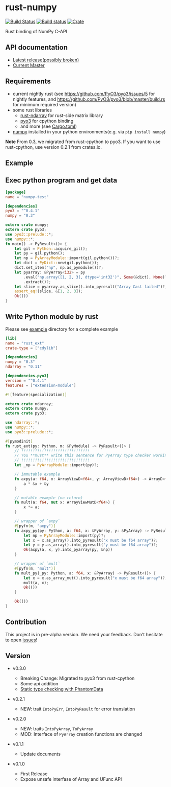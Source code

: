 rust-numpy
===========
[![Build Status](https://travis-ci.org/rust-numpy/rust-numpy.svg?branch=master)](https://travis-ci.org/rust-numpy/rust-numpy)
[![Build status](https://ci.appveyor.com/api/projects/status/bjaru43c7t1alx2x/branch/master?svg=true)](https://ci.appveyor.com/project/kngwyu/rust-numpy/branch/master)
[![Crate](http://meritbadge.herokuapp.com/numpy)](https://crates.io/crates/numpy)

Rust binding of NumPy C-API

API documentation
-------------
- [Latest release(possibly broken)](https://docs.rs/numpy)
- [Current Master](https://rust-numpy.github.io/rust-numpy)


Requirements
-------------
- current nightly rust (see https://github.com/PyO3/pyo3/issues/5 for nightly features, and
https://github.com/PyO3/pyo3/blob/master/build.rs for minimum required version)
- some rust libraries
  - [rust-ndarray](https://github.com/bluss/rust-ndarray) for rust-side matrix library
  - [pyo3](https://github.com/PyO3/pyo3) for cpython binding
  - and more (see [Cargo.toml](Cargo.toml))
- [numpy](http://www.numpy.org/) installed in your python environments(e.g. via `pip install numpy`)

**Note**
From 0.3, we migrated from rust-cpython to pyo3.
If you want to use rust-cpython, use version 0.2.1 from crates.io.


Example
---------


## Exec python program and get data

``` toml
[package]
name = "numpy-test"

[dependencies]
pyo3 = "^0.4.1"
numpy = "0.3"
```


``` rust
extern crate numpy;
extern crate pyo3;
use pyo3::prelude::*;
use numpy::*;
fn main() -> PyResult<()> {
    let gil = Python::acquire_gil();
    let py = gil.python();
    let np = PyArrayModule::import(gil.python())?;
    let dict = PyDict::new(gil.python());
    dict.set_item("np", np.as_pymodule())?;
    let pyarray: &PyArray<i32> = py
        .eval("np.array([1, 2, 3], dtype='int32')", Some(&dict), None)?
        .extract()?;
    let slice = pyarray.as_slice().into_pyresult("Array Cast failed")?;
    assert_eq!(slice, &[1, 2, 3]);
    Ok(())
}

```



## Write Python module by rust

Please see [example](example) directory for a complete example

```toml
[lib]
name = "rust_ext"
crate-type = ["cdylib"]

[dependencies]
numpy = "0.3"
ndarray = "0.11"

[dependencies.pyo3]
version = "^0.4.1"
features = ["extension-module"]
```

```rust
#![feature(specialization)]

extern crate ndarray;
extern crate numpy;
extern crate pyo3;

use ndarray::*;
use numpy::*;
use pyo3::prelude::*;

#[pymodinit]
fn rust_ext(py: Python, m: &PyModule) -> PyResult<()> {
    // !!!!!!!!!!!!!!!!!!!!!!!!!!!!!!
    // You **must** write this sentence for PyArray type checker working correctly
    // !!!!!!!!!!!!!!!!!!!!!!!!!!!!!!
    let _np = PyArrayModule::import(py)?;

    // immutable example
    fn axpy(a: f64, x: ArrayViewD<f64>, y: ArrayViewD<f64>) -> ArrayD<f64> {
        a * &x + &y
    }

    // mutable example (no return)
    fn mult(a: f64, mut x: ArrayViewMutD<f64>) {
        x *= a;
    }

    // wrapper of `axpy`
    #[pyfn(m, "axpy")]
    fn axpy_py(py: Python, a: f64, x: &PyArray, y: &PyArray) -> PyResult<PyArray> {
        let np = PyArrayModule::import(py)?;
        let x = x.as_array().into_pyresult("x must be f64 array")?;
        let y = y.as_array().into_pyresult("y must be f64 array")?;
        Ok(axpy(a, x, y).into_pyarray(py, &np))
    }

    // wrapper of `mult`
    #[pyfn(m, "mult")]
    fn mult_py(_py: Python, a: f64, x: &PyArray) -> PyResult<()> {
        let x = x.as_array_mut().into_pyresult("x must be f64 array")?;
        mult(a, x);
        Ok(())
    }

    Ok(())
}
```

Contribution
-------------
This project is in pre-alpha version.
We need your feedback. Don't hesitate to open [issues](https://github.com/termoshtt/rust-numpy/issues)!

Version
--------
- v0.3.0
  - Breaking Change: Migrated to pyo3 from rust-cpython
  - Some api addition
  - [Static type checking with PhantomData](https://github.com/rust-numpy/rust-numpy/pull/41)

- v0.2.1
  - NEW: trait `IntoPyErr`, `IntoPyResult` for error translation

- v0.2.0
  - NEW: traits `IntoPyArray`, `ToPyArray`
  - MOD: Interface of `PyArray` creation functions are changed

- v0.1.1
  - Update documents

- v0.1.0
  - First Release
  - Expose unsafe interfase of Array and UFunc API

